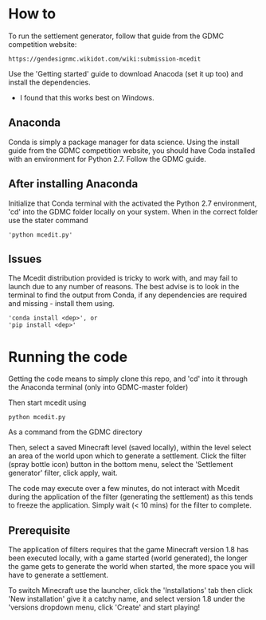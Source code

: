 # How to
To run the settlement generator, follow that guide from the GDMC competition website: 
    
    https://gendesignmc.wikidot.com/wiki:submission-mcedit

Use the 'Getting started' guide to download Anacoda (set it up too) and install the dependencies.
- I found that this works best on Windows.


## Anaconda
Conda is simply a package manager for data science. Using the install guide from the GDMC competition website, you should have Coda installed with an environment for Python 2.7. Follow the GDMC guide.


## After installing Anaconda
Initialize that Conda terminal with the activated the Python 2.7 environment, 'cd' into the GDMC folder locally on your system.
When in the correct folder use the stater command 
    
    'python mcedit.py' 


## Issues
The Mcedit distribution provided is tricky to work with, and may fail to launch due to any number of reasons.
The best advise is to look in the terminal to find the output from Conda, if any dependencies are required and missing - install them using.

    'conda install <dep>', or
    'pip install <dep>'
    

# Running the code
Getting the code means to simply clone this repo, and 'cd' into it through the Anaconda terminal (only into GDMC-master folder)
    
Then start mcedit using
    
    python mcedit.py
    
As a command from the GDMC directory

Then, select a saved Minecraft level (saved locally), within the level select an area of the world upon which to generate a settlement.
Click the filter (spray bottle icon) button in the bottom menu, select the 'Settlement generator' filter, click apply, wait.

The code may execute over a few minutes, do not interact with Mcedit during the application of the filter (generating the settlement) as this tends to freeze the application. Simply wait (< 10 mins) for the filter to complete.


## Prerequisite
The application of filters requires that the game Minecraft version 1.8 has been executed locally, with a game started (world generated), the longer the game gets to generate the world when started, the more space you will have to generate a settlement.

To switch Minecraft use the launcher, click the 'Installations' tab then click 'New installation' give it a catchy name, and select version 1.8 under the 'versions dropdown menu, click 'Create' and start playing!
